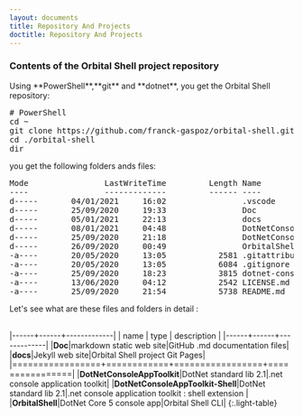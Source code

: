 ```yaml
---
layout: documents
title: Repository And Projects
doctitle: Repository And Projects
---
```

<h3>Contents of the Orbital Shell project repository</h3>
Using **PowerShell**,**git** and **dotnet**, you get the Orbital Shell repository:
<pre data-enlighter-language="shell" data-enlighter-theme="{{site.data.settings.enjs_shell_theme}}" data-enlighter-linenumbers="false">
# PowerShell
cd ~
git clone https://github.com/franck-gaspoz/orbital-shell.git
cd ./orbital-shell
dir
</pre>
you get the following folders ands files:
<pre data-enlighter-language="shell" data-enlighter-theme="rowhammer" data-enlighter-linenumbers="false">
Mode                LastWriteTime         Length Name
----                -------------         ------ ----
d-----       04/01/2021     16:02                .vscode
d-----       25/09/2020     19:33                Doc
d-----       05/01/2021     22:13                docs
d-----       08/01/2021     04:48                DotNetConsoleAppToolkit
d-----       25/09/2020     21:18                DotNetConsoleAppToolkit-Shell
d-----       26/09/2020     00:49                OrbitalShell
-a----       20/05/2020     13:05           2581 .gitattributes
-a----       20/05/2020     13:05           6084 .gitignore
-a----       25/09/2020     18:23           3815 dotnet-console-app-toolkit.sln
-a----       13/06/2020     04:12           2542 LICENSE.md
-a----       25/09/2020     21:54           5738 README.md
</pre>

Let's see what are these files and folders in detail :
<br><br>

|------+------+-------------| 
| name | type | description |
|------+------+-------------| 
|**Doc**|markdown static web site|GitHub .md documentation files|
|**docs**|Jekyll web site|Orbital Shell project Git Pages|
|=================+============+=================+================|
|**DotNetConsoleAppToolkit**|DotNet standard lib 2.1|.net console application toolkit|
|**DotNetConsoleAppToolkit-Shell**|DotNet standard lib 2.1|.net console application toolkit : shell extension |
|**OrbitalShell**|DotNet Core 5 console app|Orbital Shell CLI|
{:.light-table}

